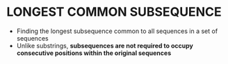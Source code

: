 # LONGEST COMMON SUBSEQUENCE

- Finding the longest subsequence common to all sequences in a set of sequences
- Unlike substrings, **subsequences are not required to occupy consecutive positions within the original sequences**

